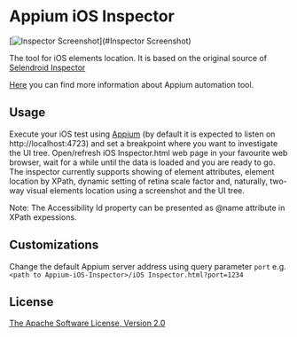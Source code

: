 Appium iOS Inspector
====================

[![Inspector Screenshot](https://raw.githubusercontent.com/mykola-mokhnach/Appium-iOS-Inspector/master/screenshot.png)](#Inspector Screenshot)

The tool for iOS elements location. It is based on the original source of [Selendroid Inspector](https://github.com/selendroid/selendroid)

[Here](http://appium.io) you can find more information about Appium automation tool.

Usage
-----

Execute your iOS test using [Appium](http://appium.io) (by default it is expected to listen on http://localhost:4723) and set a breakpoint where you want to investigate the UI tree. Open/refresh iOS Inspector.html web page in your favourite web browser, wait for a while until the data is loaded and you are ready to go. The inspector currently supports showing of element attributes, element location by XPath, dynamic setting of retina scale factor and, naturally, two-way visual elements location using a screenshot and the UI tree.

Note: The Accessibility Id property can be presented as @name attribute in XPath expessions.

Customizations
-------------

Change the default Appium server address using query parameter `port` e.g. 
        ```<path to Appium-iOS-Inspector>/iOS Inspector.html?port=1234```
    

License
-----------
[The Apache Software License, Version 2.0](http://www.apache.org/licenses/LICENSE-2.0)